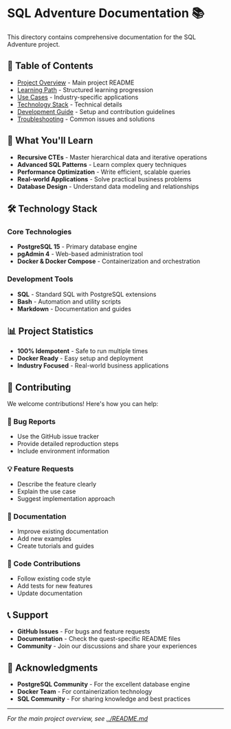 # SQL Adventure Documentation 📚

This directory contains comprehensive documentation for the SQL Adventure project.

## 📖 Table of Contents

- [Project Overview](../README.md) - Main project README
- [Learning Path](./learning-path.md) - Structured learning progression
- [Use Cases](./use-cases.md) - Industry-specific applications
- [Technology Stack](./technology-stack.md) - Technical details
- [Development Guide](./development.md) - Setup and contribution guidelines
- [Troubleshooting](./troubleshooting.md) - Common issues and solutions

## 🎯 What You'll Learn

- **Recursive CTEs** - Master hierarchical data and iterative operations
- **Advanced SQL Patterns** - Learn complex query techniques
- **Performance Optimization** - Write efficient, scalable queries
- **Real-world Applications** - Solve practical business problems
- **Database Design** - Understand data modeling and relationships

## 🛠️ Technology Stack

### Core Technologies
- **PostgreSQL 15** - Primary database engine
- **pgAdmin 4** - Web-based administration tool
- **Docker & Docker Compose** - Containerization and orchestration

### Development Tools
- **SQL** - Standard SQL with PostgreSQL extensions
- **Bash** - Automation and utility scripts
- **Markdown** - Documentation and guides

## 📊 Project Statistics

- **100% Idempotent** - Safe to run multiple times
- **Docker Ready** - Easy setup and deployment
- **Industry Focused** - Real-world business applications

## 🤝 Contributing

We welcome contributions! Here's how you can help:

### 🐛 Bug Reports
- Use the GitHub issue tracker
- Provide detailed reproduction steps
- Include environment information

### 💡 Feature Requests
- Describe the feature clearly
- Explain the use case
- Suggest implementation approach

### 📝 Documentation
- Improve existing documentation
- Add new examples
- Create tutorials and guides

### 🔧 Code Contributions
- Follow existing code style
- Add tests for new features
- Update documentation

## 📞 Support

- **GitHub Issues** - For bugs and feature requests
- **Documentation** - Check the quest-specific README files
- **Community** - Join our discussions and share your experiences

## 🙏 Acknowledgments

- **PostgreSQL Community** - For the excellent database engine
- **Docker Team** - For containerization technology
- **SQL Community** - For sharing knowledge and best practices

---

*For the main project overview, see [../README.md](../README.md)* 
